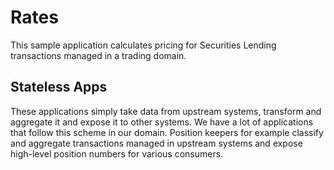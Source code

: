# Rates

This sample application calculates pricing for Securities Lending transactions managed in a trading domain. 

## Stateless Apps

These applications simply take data from upstream systems, transform and aggregate it and expose it to other systems.
We have a lot of applications that follow this scheme in our domain. Position keepers for example classify and aggregate 
transactions managed in upstream systems and expose high-level position numbers for various consumers.